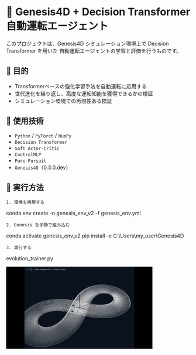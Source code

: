 # 🚗 Genesis4D + Decision Transformer 自動運転エージェント

このプロジェクトは、Genesis4D シミュレーション環境上で Decision Transformer を用いた
自動運転エージェントの学習と評価を行うものです。


## 📌 目的
- Transformerベースの強化学習手法を自動運転に応用する
- 世代進化を繰り返し、高度な運転知能を獲得できるかの検証
- シミュレーション環境での再現性ある検証

## 🧠 使用技術
- `Python` / `PyTorch` / `NumPy`
- `Decision Transformer`
- `Soft Actor-Critic`
- `ControlMLP`
- `Pure-Pursuit`
- `Genesis4D`（0.3.0.dev）

## 🚀 実行方法

`1. 環境を再現する`

conda env create -n genesis_env_v2 -f genesis_env.yml

`2. Genesis を手動で組み込む`

conda activate genesis_env_v2
pip install -e C:\Users\my_user\Genesis4D

`3. 実行する`

evolution_trainer.py

![デモ動画](media/demo.gif)


